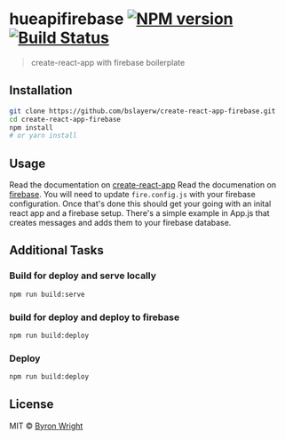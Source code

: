 # hueapifirebase [![NPM version](https://badge.fury.io/js/hueapifirebase.svg)](https://npmjs.org/package/hueapifirebase) [![Build Status](https://travis-ci.org/bslayerw/hueapifirebase.svg?branch=master)](https://travis-ci.org/bslayerw/hueapifirebase)

> create-react-app with firebase boilerplate

## Installation

```sh
git clone https://github.com/bslayerw/create-react-app-firebase.git
cd create-react-app-firebase
npm install
# or yarn install
```

## Usage
Read the documentation on [create-react-app](https://github.com/facebookincubator/create-react-app)
Read the documenation on [firebase](https://firebase.google.com/docs/web/setup). You will need to update `fire.config.js` with your firebase configuration. Once that's done this should get your going with an inital react app and a firebase setup. There's a simple example in App.js that creates messages and adds them to your firebase database.

## Additional Tasks

### Build for deploy and serve locally
```sh
npm run build:serve
```

### build for deploy and deploy to firebase 
```sh
npm run build:deploy
```

### Deploy 
```sh
npm run build:deploy
```

## License

MIT © [Byron Wright](https://about.me/byronwright)
